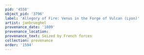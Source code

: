 ```yaml
---
pid: '4558'
object_pid: '3796'
label: 'Allegory of Fire: Venus in the Forge of Vulcan (Lyon)'
artist: janbrueghel
provenance_date: '1809'
provenance_location:
provenance_text: Seized by French forces
collection: provenance
order: '1594'
---
```

